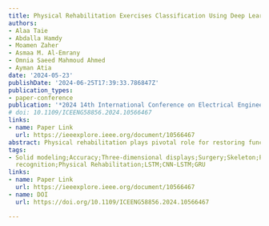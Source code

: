 ```yaml
---
title: Physical Rehabilitation Exercises Classification Using Deep Learning Models
authors:
- Alaa Taie
- Abdalla Hamdy
- Moamen Zaher
- Asmaa M. Al-Emrany
- Omnia Saeed Mahmoud Ahmed
- Ayman Atia
date: '2024-05-23'
publishDate: '2024-06-25T17:39:33.786847Z'
publication_types:
- paper-conference
publication: '*2024 14th International Conference on Electrical Engineering (ICEENG)*'
# doi: 10.1109/ICEENG58856.2024.10566467
links:
- name: Paper Link
  url: https://ieeexplore.ieee.org/document/10566467
abstract: Physical rehabilitation plays pivotal role for restoring functionality and enhancing well-being in individuals with injuries, surgeries, or illnesses. This study introduces a framework to monitor patient progress during rehabilitation and identify the parts of skeleton for each exercise involved in each exercise. First experiment using UI- PRMD dataset, accuracies were 98.50%, 87.8%, 92.4% for LSTM, CNN-LSTM and GRU respectively. The second experiments with a collected dataset showed accuracies of 98.11% for LSTM, 71.7% for CNN-LSTM, and 96.23% for GRU, with additional promising results from DenseNet models and 3D array representations.
tags:
- Solid modeling;Accuracy;Three-dimensional displays;Surgery;Skeleton;Pattern recognition;Object
  recognition;Physical Rehabilitation;LSTM;CNN-LSTM;GRU
links:
- name: Paper Link
  url: https://ieeexplore.ieee.org/document/10566467
- name: DOI
  url: https://doi.org/10.1109/ICEENG58856.2024.10566467

---
```

